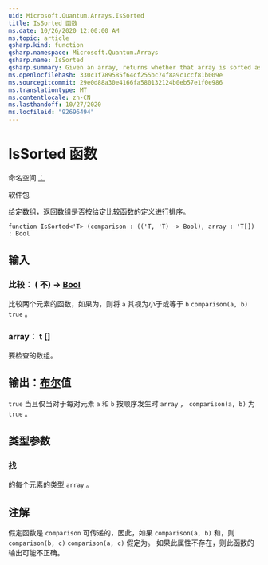 ```yaml
---
uid: Microsoft.Quantum.Arrays.IsSorted
title: IsSorted 函数
ms.date: 10/26/2020 12:00:00 AM
ms.topic: article
qsharp.kind: function
qsharp.namespace: Microsoft.Quantum.Arrays
qsharp.name: IsSorted
qsharp.summary: Given an array, returns whether that array is sorted as defined by a given comparison function.
ms.openlocfilehash: 330c1f789585f64cf255bc74f8a9c1ccf81b009e
ms.sourcegitcommit: 29e0d88a30e4166fa580132124b0eb57e1f0e986
ms.translationtype: MT
ms.contentlocale: zh-CN
ms.lasthandoff: 10/27/2020
ms.locfileid: "92696494"
---
```

# <a name="issorted-function"></a>IsSorted 函数

命名空间 [：](xref:Microsoft.Quantum.Arrays)

软件包 [](https://nuget.org/packages/)


给定数组，返回数组是否按给定比较函数的定义进行排序。

```qsharp
function IsSorted<'T> (comparison : (('T, 'T) -> Bool), array : 'T[]) : Bool
```


## <a name="input"></a>输入

### <a name="comparison--tt---bool"></a>比较： ( 不) -> [Bool](xref:microsoft.quantum.lang-ref.bool)

比较两个元素的函数，如果为，则将 `a` 其视为小于或等于 `b` `comparison(a, b)` `true` 。


### <a name="array--t"></a>array： t []

要检查的数组。



## <a name="output--bool"></a>输出：[布尔](xref:microsoft.quantum.lang-ref.bool)值

`true` 当且仅当对于每对元素 `a` 和 `b` 按顺序发生时 `array` ， `comparison(a, b)` 为 `true` 。

## <a name="type-parameters"></a>类型参数

### <a name="t"></a>找

的每个元素的类型 `array` 。

## <a name="remarks"></a>注解

假定函数是 `comparison` 可传递的，因此，如果 `comparison(a, b)` 和，则 `comparison(b, c)` `comparison(a, c)` 假定为。 如果此属性不存在，则此函数的输出可能不正确。